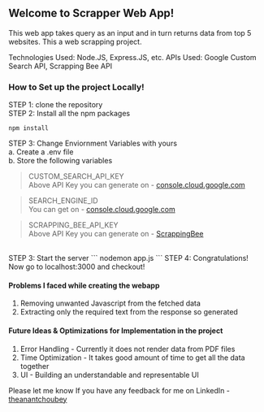 ## Welcome to Scrapper Web App!

This web app takes query as an input and in turn returns data from top 5 websites.
This a web scrapping project.

Technologies Used: Node.JS, Express.JS, etc.
APIs Used: Google Custom Search API, Scrapping Bee API

### How to Set up the project Locally!
STEP 1: clone the repository
<br/>
STEP 2: Install all the npm packages
```
npm install
```
STEP 3: Change Enviornment Variables with yours <br> 
    a. Create a .env file <br>
    b. Store the following variables
<br>
> CUSTOM_SEARCH_API_KEY  <br>
Above API Key you can generate on - [console.cloud.google.com](https://console.cloud.google.com/apis/library/customsearch.googleapis.com) <br>

> SEARCH_ENGINE_ID <br>
You can get on - [console.cloud.google.com](https://console.cloud.google.com/apis/library/customsearch.googleapis.com)<br>

> SCRAPPING_BEE_API_KEY <br>
Above API Key you can generate on - [ScrappingBee](https://www.scrapingbee.com/#pricing)

<br>
STEP 3: Start the server
```
nodemon app.js
```
STEP 4: Congratulations! Now go to localhost:3000 and checkout!


#### Problems I faced while creating the webapp
1. Removing unwanted Javascript from the fetched data
2. Extracting only the required text from the response so generated

#### Future Ideas & Optimizations for Implementation in the project
1. Error Handling - Currently it does not render data from PDF files
2. Time Optimization - It takes good amount of time to get all the data together
3. UI - Building an understandable and representable UI

Please let me know If you have any feedback for me on LinkedIn - [theanantchoubey](https://www.linkedin.com/in/theanantchoubey/)
